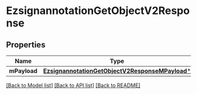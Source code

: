 # EzsignannotationGetObjectV2Response

## Properties
Name | Type | Description | Notes
------------ | ------------- | ------------- | -------------
**mPayload** | [**EzsignannotationGetObjectV2ResponseMPayload***](EzsignannotationGetObjectV2ResponseMPayload.md) |  | 

[[Back to Model list]](../README.md#documentation-for-models) [[Back to API list]](../README.md#documentation-for-api-endpoints) [[Back to README]](../README.md)


